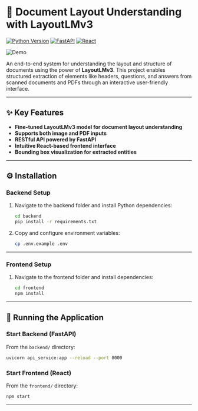 # 🧾 Document Layout Understanding with LayoutLMv3

[![Python Version](https://img.shields.io/badge/Python-3.8%2B-blue?style=flat)](https://python.org)
[![FastAPI](https://img.shields.io/badge/FastAPI-005571?style=flat&logo=fastapi)](https://fastapi.tiangolo.com/) 
[![React](https://img.shields.io/badge/react-%2320232a.svg?style=flat&logo=react&logoColor=%2361DAFB)](https://react.dev/)

![Demo](/screenshots/doclayout_demo.gif)

An end-to-end system for understanding the layout and structure of documents using the power of **LayoutLMv3**. This project enables structured extraction of elements like headers, questions, and answers from scanned documents and PDFs through an interactive user-friendly interface.

---

## ✨ Key Features

- **Fine-tuned LayoutLMv3 model for document layout understanding**
- **Supports both image and PDF inputs**
- **RESTful API powered by FastAPI**
- **Intuitive React-based frontend interface**
- **Bounding box visualization for extracted entities**

---

## ⚙️ Installation

### Backend Setup

1. Navigate to the backend folder and install Python dependencies:

   ```bash
   cd backend
   pip install -r requirements.txt
   ```

2. Copy and configure environment variables:

   ```bash
   cp .env.example .env
   ```

---

### Frontend Setup

1. Navigate to the frontend folder and install dependencies:

   ```bash
   cd frontend
   npm install
   ```

---

## 🚀 Running the Application

### Start Backend (FastAPI)

From the `backend/` directory:

```bash
uvicorn api_service:app --reload --port 8000
```

### Start Frontend (React)

From the `frontend/` directory:

```bash
npm start
```

---